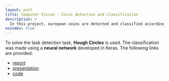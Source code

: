 ```yaml
---
layout: post
title: Computer Vision - Coins detection and classification
description: >
  In this project, european coins are detected and classified according to their value.
noindex: true
---
```


To solve the task detection task, **Hough Circles** is used. The classification was made using a **neural network** developed in Keras.
The following links are provided:

* [report]
* [presentation]
* [code]

[report]: https://github.com/blackwiz4rd/CoinsDetector/blob/master/AttanasioLuca1206749-reduced.pdf
[presentation]: https://github.com/blackwiz4rd/CoinsDetector/blob/master/CoinsDetectionPresentation.pdf
[code]: https://github.com/blackwiz4rd/CoinsDetector
